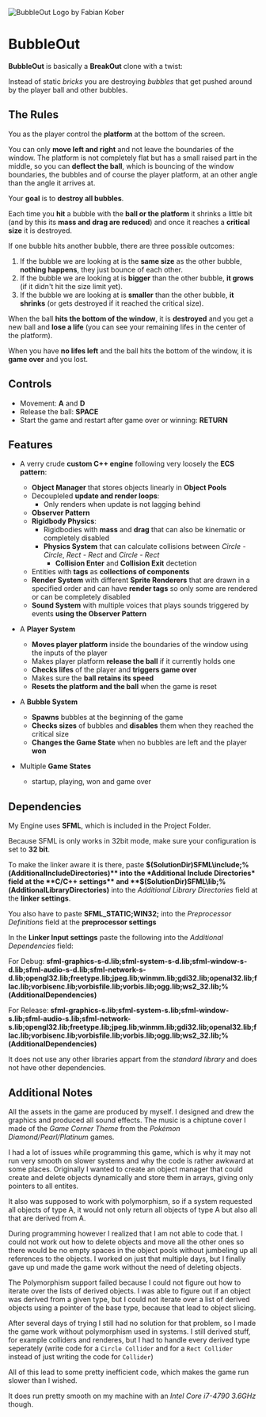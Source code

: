 ![BubbleOut Logo](https://preview.ibb.co/jvBALx/Bubble_Out_Logo.png)
by Fabian Kober

# BubbleOut

**BubbleOut** is basically a **BreakOut** clone with a twist: 

Instead of static *bricks* you are destroying *bubbles* that get pushed around by the player ball and other bubbles.



## The Rules
You as the player control the **platform** at the bottom of the screen.

You can only **move left and right** and not leave the boundaries of the window.
The platform is not completely flat but has a small raised part in the middle, so you can **deflect the ball**,
which is bouncing of the window boundaries, the bubbles and of course the player platform, at an other angle than the angle it 
arrives at.

Your **goal** is to **destroy all bubbles**.

Each time you **hit** a bubble with the **ball or the platform** it shrinks a little bit (and by this its **mass and drag are reduced**)
and once it reaches a **critical size** it is destroyed.

If one bubble hits another bubble, there are three possible outcomes:
1. If the bubble we are looking at is the **same size** as the other bubble, **nothing happens**, they just bounce of each other.
2. If the bubble we are looking at is **bigger** than the other bubble, **it grows** (if it didn't hit the size limit yet).
3. If the bubble we are looking at is **smaller** than the other bubble, **it shrinks** (or gets destroyed if it reached the critical 
size).

When the ball **hits the bottom of the window**, it is **destroyed** and you get a new ball and **lose a life**
(you can see your remaining lifes in the center of the platform).

When you have **no lifes left** and the ball hits the bottom of the window, it is **game over** and you lost.



## Controls
* Movement: **A** and **D**
* Release the ball: **SPACE**
* Start the game and restart after game over or winning: **RETURN**



## Features
* A verry crude **custom C++ engine** following very loosely the **ECS pattern**:
  * **Object Manager** that stores objects linearly in **Object Pools** 
  * Decoupleled **update and render loops**:
    * Only renders when update is not lagging behind
  * **Observer Pattern**
  * **Rigidbody Physics**:
    * Rigidbodies with **mass** and **drag** that can also be kinematic or completely disabled
    * **Physics System** that can calculate collisions between *Circle - Circle*, *Rect - Rect* and *Circle - Rect*
      * **Collision Enter** and **Collision Exit** dectetion
  * Entities with **tags** as **collections of components**
  * **Render System** with different **Sprite Renderers** that are drawn in a specified order and can have **render tags** 
  so only some are rendered or can be completely disabled
  * **Sound System** with multiple voices that plays sounds triggered by events **using the Observer Pattern**


* A **Player System**
  * **Moves player platform** inside the boundaries of the window using the inputs of the player
  * Makes player platform **release the ball** if it currently holds one
  * **Checks lifes** of the player and **triggers game over**
  * Makes sure the **ball retains its speed**
  * **Resets the platform and the ball** when the game is reset
* A **Bubble System**
  * **Spawns** bubbles at the beginning of the game
  * **Checks sizes** of bubbles and **disables** them when they reached the critical size
  * **Changes the Game State** when no bubbles are left and the player **won**
* Multiple **Game States**
  * startup, playing, won and game over
  
  
  
  
## Dependencies
My Engine uses **SFML**, which is included in the Project Folder.

Because SFML is only works in 32bit mode, make sure your configuration is set to **32 bit**.

To make the linker aware it is there, paste **$(SolutionDir)SFML\include;%(AdditionalIncludeDirectories)** into the *Additional Include Directories* field at the **C/C++ settings** and **$(SolutionDir)SFML\lib;%(AdditionalLibraryDirectories)** into the *Additional Library Directories* field at the **linker settings**.

You also have to paste **SFML_STATIC;WIN32;** into the *Preprocessor Definitions* field at the **preprocessor settings**

In the **Linker Input settings** paste the following into the *Additional Dependencies* field:

For Debug: **sfml-graphics-s-d.lib;sfml-system-s-d.lib;sfml-window-s-d.lib;sfml-audio-s-d.lib;sfml-network-s-d.lib;opengl32.lib;freetype.lib;jpeg.lib;winmm.lib;gdi32.lib;openal32.lib;flac.lib;vorbisenc.lib;vorbisfile.lib;vorbis.lib;ogg.lib;ws2_32.lib;%(AdditionalDependencies)**

For Release: **sfml-graphics-s.lib;sfml-system-s.lib;sfml-window-s.lib;sfml-audio-s.lib;sfml-network-s.lib;opengl32.lib;freetype.lib;jpeg.lib;winmm.lib;gdi32.lib;openal32.lib;flac.lib;vorbisenc.lib;vorbisfile.lib;vorbis.lib;ogg.lib;ws2_32.lib;%(AdditionalDependencies)**

It does not use any other libraries appart from the *standard library* and does not have other dependencies.




## Additional Notes
All the assets in the game are produced by myself.
I designed and drew the graphics and produced all sound effects.
The music is a chiptune cover I made of the *Game Corner Theme* from the *Pokémon Diamond/Pearl/Platinum* games.

I had a lot of issues while programming this game, which is why it may not run very smooth on slower systems and why the code is rather
awkward at some places.
Originally I wanted to create an object manager that could create and delete objects dynamically and store them in arrays, giving only 
pointers to all entites.

It also was supposed to work with polymorphism, so if a system requested all objects of type A, it would not only return all objects
of type A but also all that are derived from A.

During programming however I realized that I am not able to code that. I could not work out how to delete objects and move all the other
ones so there would be no empty spaces in the object pools without jumbeling up all references to the objects. I worked on just that 
multiple days, but I finally gave up und made the game work without the need of deleting objects.

The Polymorphism support failed because I could not figure out how to iterate over the lists of derived objects. I was able to figure
out if an object was derived from a given type, but I could not iterate over a list of derived objects using a pointer of the base type,
because that lead to object slicing.

After several days of trying I still had no solution for that problem, so I made the game work without polymorphism used in systems.
I still derived stuff, for example colliders and renderes, but I had to handle every derived type seperately (write code for a 
`Circle Collider` and for a `Rect Collider` instead of just writing the code for `Collider`)

All of this lead to some pretty inefficient code, which makes the game run slower than I wished.

It does run pretty smooth on my machine with an *Intel Core i7-4790 3.6GHz* though.
